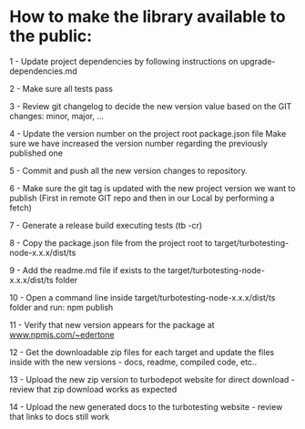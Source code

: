 # How to make the library available to the public:

1 - Update project dependencies by following instructions on upgrade-dependencies.md

2 - Make sure all tests pass

3 - Review git changelog to decide the new version value based on the GIT changes: minor, major, ...
    
4 - Update the version number on the project root package.json file
    Make sure we have increased the version number regarding the previously published one

5 - Commit and push all the new version changes to repository.

6 - Make sure the git tag is updated with the new project version we want to publish
    (First in remote GIT repo and then in our Local by performing a fetch)

7 - Generate a release build executing tests (tb -cr)

8 - Copy the package.json file from the project root to target/turbotesting-node-x.x.x/dist/ts

9 - Add the readme.md file if exists to the target/turbotesting-node-x.x.x/dist/ts folder

10 - Open a command line inside target/turbotesting-node-x.x.x/dist/ts folder and run:
    npm publish
   
11 - Verify that new version appears for the package at www.npmjs.com/~edertone

12 - Get the downloadable zip files for each target and update the files inside with the new versions
    - docs, readme, compiled code, etc..

13 - Upload the new zip version to turbodepot website for direct download
    - review that zip download works as expected

14 - Upload the new generated docs to the turbotesting website
    - review that links to docs still work
